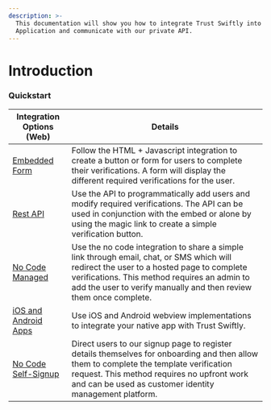 ```yaml
---
description: >-
  This documentation will show you how to integrate Trust Swiftly into your Web
  Application and communicate with our private API.
---
```


# Introduction

### Quickstart

| Integration Options (Web)                                           | Details                                                                                                                                                                                                                                                      |
| ------------------------------------------------------------------- | ------------------------------------------------------------------------------------------------------------------------------------------------------------------------------------------------------------------------------------------------------------ |
| [Embedded Form](html-+-javascript.md)                               | Follow the HTML + Javascript integration to create a button or form for users to complete their verifications. A form will display the different required verifications for the user.                                                                        |
| [Rest API](getting-an-api-key.md)                                   | Use the API to programmatically add users and modify required verifications. The API can be used in conjunction with the embed or alone by using the magic link to create a simple verification button.                                                      |
| [No Code Managed](hosted/share-hosted-link.md)                      | Use the no code integration to share a simple link through email, chat, or SMS which will redirect the user to a hosted page to complete verifications. This method requires an admin to add the user to verify manually and then review them once complete. |
| [iOS and Android Apps](web/webview-ios-and-android.md)              | Use iOS and Android webview implementations to integrate your native app with Trust Swiftly.                                                                                                                                                                 |
| [No Code Self-Signup](self-sign-up/configure-self-verifications.md) | Direct users to our signup page to register details themselves for onboarding and then allow them to complete the template verification request. This method requires no upfront work and can be used as customer identity management platform.              |
